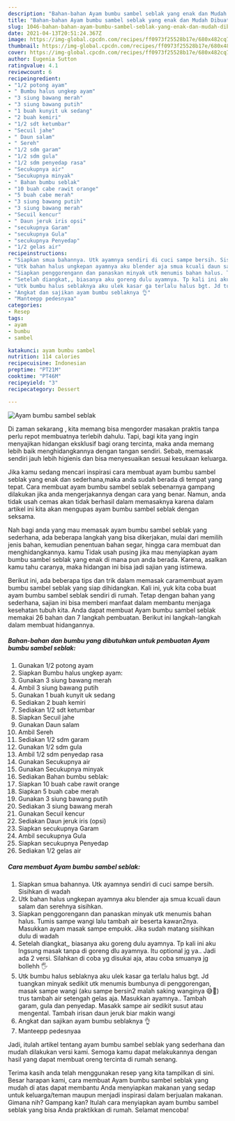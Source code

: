 ```yaml
---
description: "Bahan-bahan Ayam bumbu sambel seblak yang enak dan Mudah Dibuat"
title: "Bahan-bahan Ayam bumbu sambel seblak yang enak dan Mudah Dibuat"
slug: 1046-bahan-bahan-ayam-bumbu-sambel-seblak-yang-enak-dan-mudah-dibuat
date: 2021-04-13T20:51:24.367Z
image: https://img-global.cpcdn.com/recipes/ff0973f25528b17e/680x482cq70/ayam-bumbu-sambel-seblak-foto-resep-utama.jpg
thumbnail: https://img-global.cpcdn.com/recipes/ff0973f25528b17e/680x482cq70/ayam-bumbu-sambel-seblak-foto-resep-utama.jpg
cover: https://img-global.cpcdn.com/recipes/ff0973f25528b17e/680x482cq70/ayam-bumbu-sambel-seblak-foto-resep-utama.jpg
author: Eugenia Sutton
ratingvalue: 4.1
reviewcount: 6
recipeingredient:
- "1/2 potong ayam"
- " Bumbu halus ungkep ayam"
- "3 siung bawang merah"
- "3 siung bawang putih"
- "1 buah kunyit uk sedang"
- "2 buah kemiri"
- "1/2 sdt ketumbar"
- "Secuil jahe"
- " Daun salam"
- " Sereh"
- "1/2 sdm garam"
- "1/2 sdm gula"
- "1/2 sdm penyedap rasa"
- "Secukupnya air"
- "Secukupnya minyak"
- " Bahan bumbu seblak"
- "10 buah cabe rawit orange"
- "5 buah cabe merah"
- "3 siung bawang putih"
- "3 siung bawang merah"
- "Secuil kencur"
- " Daun jeruk iris opsi"
- "secukupnya Garam"
- "secukupnya Gula"
- "secukupnya Penyedap"
- "1/2 gelas air"
recipeinstructions:
- "Siapkan smua bahannya. Utk ayamnya sendiri di cuci sampe bersih. Sisihkan di wadah"
- "Utk bahan halus ungkepan ayamnya aku blender aja smua kcuali daun salam dan serehnya sisihkan."
- "Siapkan penggorengann dan panaskan minyak utk menumis bahan halus. Tumis sampe wangi lalu tambah air beserta kawan2nya. Masukkan ayam masak sampe empukk. Jika sudah matang sisihkan dulu di wadah"
- "Setelah diangkat,, biasanya aku goreng dulu ayamnya. Tp kali ini aku lngsung masak tanpa di goreng dlu ayamnya. Itu optional jg ya.. Jadi ada 2 versi. Silahkan di coba yg disukai aja, atau coba smuanya jg bollehh 🖐"
- "Utk bumbu halus seblaknya aku ulek kasar ga terlalu halus bgt. Jd tuangkan minyak sedikit utk menumis bumbunya di penggorengan, masak sampe wangi (aku sampe bersin2 malah saking wanginya 😅🤣) trus tambah air setengah gelas aja. Masukkan ayamnya.. Tambah garam, gula dan penyedap. Masakk sampe air sedikit susut atau mengental. Tambah irisan daun jeruk biar makin wangi"
- "Angkat dan sajikan ayam bumbu seblaknya 👌"
- "Manteepp pedesnyaa"
categories:
- Resep
tags:
- ayam
- bumbu
- sambel

katakunci: ayam bumbu sambel 
nutrition: 114 calories
recipecuisine: Indonesian
preptime: "PT21M"
cooktime: "PT46M"
recipeyield: "3"
recipecategory: Dessert

---
```



![Ayam bumbu sambel seblak](https://img-global.cpcdn.com/recipes/ff0973f25528b17e/680x482cq70/ayam-bumbu-sambel-seblak-foto-resep-utama.jpg)

Di zaman  sekarang , kita memang bisa mengorder masakan praktis tanpa perlu repot membuatnya terlebih dahulu. Tapi, bagi kita yang ingin menyajikan hidangan eksklusif bagi orang tercinta, maka anda memang lebih baik menghidangkannya dengan tangan sendiri. Sebab, memasak sendiri jauh lebih higienis dan bisa menyesuaikan sesuai kesukaan keluarga.

Jika kamu sedang mencari inspirasi cara membuat ayam bumbu sambel seblak yang enak dan sederhana,maka anda sudah berada di tempat yang tepat. Cara membuat ayam bumbu sambel seblak  sebenarnya gampang dilakukan jika anda mengerjakannya dengan cara yang benar. Namun, anda tidak usah cemas akan tidak berhasil dalam memasaknya 
karena dalam artikel ini kita akan mengupas ayam bumbu sambel seblak dengan seksama.  



Nah bagi anda yang mau memasak ayam bumbu sambel seblak yang sederhana, ada beberapa langkah yang bisa dikerjakan, mulai dari memilih jenis bahan, kemudian penentuan bahan segar, hingga cara membuat dan menghidangkannya. kamu Tidak usah pusing jika mau menyiapkan ayam bumbu sambel seblak yang enak di mana pun anda berada. Karena, asalkan kamu  tahu caranya, maka hidangan ini bisa jadi sajian yang istimewa.

Berikut ini, ada beberapa tips dan trik dalam memasak caramembuat ayam bumbu sambel seblak yang siap dihidangkan. Kali ini, yuk kita coba buat ayam bumbu sambel seblak sendiri di rumah. Tetap dengan bahan yang sederhana, sajian ini bisa memberi manfaat dalam membantu menjaga kesehatan tubuh kita. Anda dapat membuat Ayam bumbu sambel seblak memakai 26 bahan dan 7 langkah pembuatan. Berikut ini langkah-langkah dalam membuat hidangannya.

<!--inarticleads1-->

##### Bahan-bahan dan bumbu yang dibutuhkan untuk pembuatan Ayam bumbu sambel seblak:

1. Gunakan 1/2 potong ayam
1. Siapkan  Bumbu halus ungkep ayam:
1. Gunakan 3 siung bawang merah
1. Ambil 3 siung bawang putih
1. Gunakan 1 buah kunyit uk sedang
1. Sediakan 2 buah kemiri
1. Sediakan 1/2 sdt ketumbar
1. Siapkan Secuil jahe
1. Gunakan  Daun salam
1. Ambil  Sereh
1. Sediakan 1/2 sdm garam
1. Gunakan 1/2 sdm gula
1. Ambil 1/2 sdm penyedap rasa
1. Gunakan Secukupnya air
1. Gunakan Secukupnya minyak
1. Sediakan  Bahan bumbu seblak:
1. Siapkan 10 buah cabe rawit orange
1. Siapkan 5 buah cabe merah
1. Gunakan 3 siung bawang putih
1. Sediakan 3 siung bawang merah
1. Gunakan Secuil kencur
1. Sediakan  Daun jeruk iris (opsi)
1. Siapkan secukupnya Garam
1. Ambil secukupnya Gula
1. Siapkan secukupnya Penyedap
1. Sediakan 1/2 gelas air




<!--inarticleads2-->

##### Cara membuat Ayam bumbu sambel seblak:

1. Siapkan smua bahannya. Utk ayamnya sendiri di cuci sampe bersih. Sisihkan di wadah
1. Utk bahan halus ungkepan ayamnya aku blender aja smua kcuali daun salam dan serehnya sisihkan.
1. Siapkan penggorengann dan panaskan minyak utk menumis bahan halus. Tumis sampe wangi lalu tambah air beserta kawan2nya. Masukkan ayam masak sampe empukk. Jika sudah matang sisihkan dulu di wadah
1. Setelah diangkat,, biasanya aku goreng dulu ayamnya. Tp kali ini aku lngsung masak tanpa di goreng dlu ayamnya. Itu optional jg ya.. Jadi ada 2 versi. Silahkan di coba yg disukai aja, atau coba smuanya jg bollehh 🖐
1. Utk bumbu halus seblaknya aku ulek kasar ga terlalu halus bgt. Jd tuangkan minyak sedikit utk menumis bumbunya di penggorengan, masak sampe wangi (aku sampe bersin2 malah saking wanginya 😅🤣) trus tambah air setengah gelas aja. Masukkan ayamnya.. Tambah garam, gula dan penyedap. Masakk sampe air sedikit susut atau mengental. Tambah irisan daun jeruk biar makin wangi
1. Angkat dan sajikan ayam bumbu seblaknya 👌
1. Manteepp pedesnyaa




Jadi, itulah artikel tentang  ayam bumbu sambel seblak  yang sederhana dan mudah dilakukan versi kami. Semoga kamu dapat melakukannya dengan hasil yang dapat membuat oreng tercinta di rumah senang. 

Terima kasih anda telah menggunakan resep yang kita tampilkan di sini. Besar harapan kami, cara membuat  Ayam bumbu sambel seblak yang mudah di atas dapat membantu Anda menyiapkan makanan yang sedap untuk keluarga/teman maupun menjadi inspirasi dalam berjualan makanan. Gimana nih? Gampang kan? Itulah cara menyiapkan ayam bumbu sambel seblak yang bisa Anda praktikkan di rumah. Selamat mencoba!


